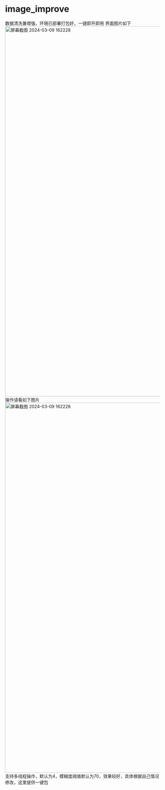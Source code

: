 # image_improve
数据清洗兼增强，环境已部署打包好，一键即开即用
界面图片如下<img width="1206" alt="屏幕截图 2024-03-09 162228" src="https://github.com/yuchaogithub/image_improve/assets/136563273/d4ba8f4f-4357-43e6-b5b1-fec270780d2a">
操作请看如下图片
<img width="1206" alt="屏幕截图 2024-03-09 162228" src="https://github.com/yuchaogithub/image_improve/assets/136563273/804d14d9-43e7-4a15-8087-ce89fb860830">
支持多线程操作，默认为4，模糊度阈值默认为70，效果较好，具体根据自己情况修改，这里提供一键包
